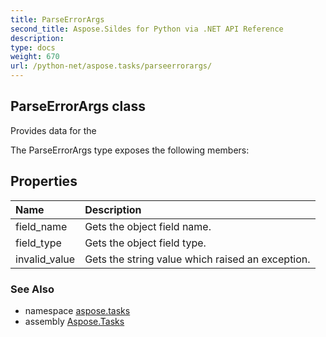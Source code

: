 ```yaml
---
title: ParseErrorArgs
second_title: Aspose.Sildes for Python via .NET API Reference
description: 
type: docs
weight: 670
url: /python-net/aspose.tasks/parseerrorargs/
---
```


## ParseErrorArgs class

Provides data for the

The ParseErrorArgs type exposes the following members:
## Properties
| Name | Description |
| :- | :- |
|field_name|Gets the object field name.|
|field_type|Gets the object field type.|
|invalid_value|Gets the string value which raised an exception.|

### See Also

* namespace [aspose.tasks](/python-net/aspose.tasks/)
* assembly [Aspose.Tasks](/tasks/python-net/)

